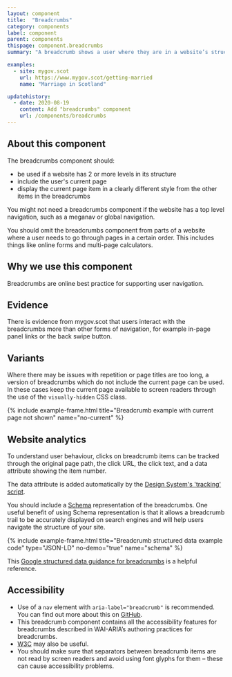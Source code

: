 ```yaml
---
layout: component
title:  "Breadcrumbs"
category: components
label: component
parent: components
thispage: component.breadcrumbs
summary: "A breadcrumb shows a user where they are in a website’s structure. It also presents links to pages higher in the site’s structure, such as a home page."

examples:
  - site: mygov.scot
    url: https://www.mygov.scot/getting-married
    name: "Marriage in Scotland"

updatehistory:
  - date: 2020-08-19
    content: Add "breadcrumbs" component
    url: /components/breadcrumbs
---
```


## About this component

The breadcrumbs component should:

*	be used if a website has 2 or more levels in its structure
*	include the user's current page
*	display the current page item in a clearly different style from the other items in the breadcrumbs

You might not need a breadcrumbs component if the website has a top level navigation, such as a meganav or global navigation.

You should omit the breadcrumbs component from parts of a website where a user needs to go through pages in a certain order. This includes things like online forms and multi-page calculators.

## Why we use this component

Breadcrumbs are online best practice for supporting user navigation.

## Evidence

There is evidence from mygov.scot that users interact with the breadcrumbs more than other forms of navigation, for example in-page panel links or the back swipe button.

## Variants

Where there may be issues with repetition or page titles are too long, a version of breadcrumbs which do not include the current page can be used. In these cases keep the current page available to screen readers through the use of the <code>visually-hidden</code> CSS class.

{% include example-frame.html title="Breadcrumb example with current page not shown" name="no-current" %}

## Website analytics

To understand user behaviour, clicks on breadcrumb items can be tracked through the original page path, the click URL, the click text, and a data attribute showing the item number.

The data attribute is added automatically by the [Design System's 'tracking' script](/get-started/tracking/#breadcrumbs).

You should include a [Schema](https://schema.org) representation of the breadcrumbs. One useful benefit of using Schema representation is that it allows a breadcrumb trail to be accurately displayed on search engines and will help users navigate the structure of your site.

{% include example-frame.html title="Breadcrumb structured data example code" type="JSON-LD" no-demo="true" name="schema" %}

This [Google structured data guidance for breadcrumbs](https://developers.google.com/search/docs/data-types/breadcrumb) is a helpful reference.

## Accessibility

* Use of a `nav` element with `aria-label="breadcrumb"` is recommended. You can find out more about this on [GitHub](https://github.com/alphagov/govuk-design-system-backlog/issues/33).
* This breadcrumb component contains all the accessibility features for breadcrumbs described in WAI-ARIA’s authoring practices for breadcrumbs.
* [W3C](https://www.w3.org/WAI/ARIA/apg/example-index/breadcrumb/index.html) may also be useful.
* You should make sure that separators between breadcrumb items are not read by screen readers and avoid using font glyphs for them – these can cause accessibility problems.

